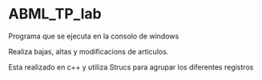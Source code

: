 # ABML_TP_lab

Programa que se ejecuta en la consolo de windows

Realiza bajas, altas y modificacions de articulos.

Esta realizado en c++ y  utiliza Strucs para agrupar los diferentes registros
